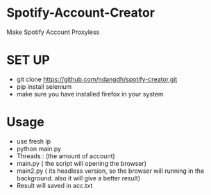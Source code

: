 # Spotify-Account-Creator
Make Spotify Account Proxyless

# SET UP
- git clone https://github.com/ndangdh/spotify-creator.git
- pip install selenium
- make sure you have installed firefox in your system

# Usage
- use fresh ip
- python main.py
- Threads : (the amount of account)
- main.py ( the script will opening the browser)
- main2.py ( its headless version, so the browser will running in the background. also it will give a better result)
- Result will saved in acc.txt
